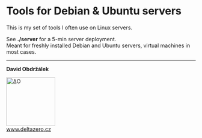 # Tools for Debian & Ubuntu servers 

This is my set of tools I often use on Linux servers.

See **./server** for a 5-min server deployment.  
Meant for freshly installed Debian and Ubuntu servers, virtual machines in most cases. 


-----------

**David Obdržálek**

<a href="https://www.deltazero.cz"><img src="https://www.deltazero.cz/d0.svg" width="130" alt="ΔO"></a>  
www.deltazero.cz
